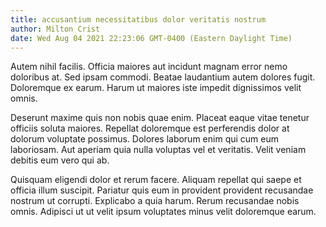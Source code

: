 ```yaml
---
title: accusantium necessitatibus dolor veritatis nostrum
author: Milton Crist
date: Wed Aug 04 2021 22:23:06 GMT-0400 (Eastern Daylight Time)
---
```

Autem nihil facilis. Officia maiores aut incidunt magnam error nemo doloribus at. Sed ipsam commodi. Beatae laudantium autem dolores fugit. Doloremque ex earum. Harum ut maiores iste impedit dignissimos velit omnis.

 Deserunt maxime quis non nobis quae enim. Placeat eaque vitae tenetur officiis soluta maiores. Repellat doloremque est perferendis dolor at dolorum voluptate possimus. Dolores laborum enim qui cum eum laboriosam. Aut aperiam quia nulla voluptas vel et veritatis. Velit veniam debitis eum vero qui ab.

 Quisquam eligendi dolor et rerum facere. Aliquam repellat qui saepe et officia illum suscipit. Pariatur quis eum in provident provident recusandae nostrum ut corrupti. Explicabo a quia harum. Rerum recusandae nobis omnis. Adipisci ut ut velit ipsum voluptates minus velit doloremque earum.